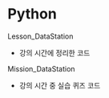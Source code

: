 # Python


Lesson_DataStation  
  - 강의 시간에 정리한 코드
  
Mission_DataStation  
  - 강의 시간 중 실습 퀴즈 코드
  
  
  

